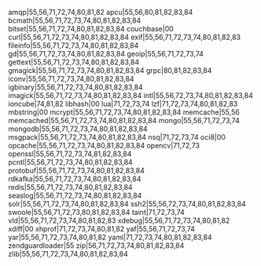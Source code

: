 amqp|55,56,71,72,74,80,81,82
apcu|55,56,80,81,82,83,84
bcmath|55,56,71,72,73,74,80,81,82,83,84
bitset|55,56,71,72,74,80,81,82,83,84
couchbase|00
curl|55,56,71,72,73,74,80,81,82,83,84
exif|55,56,71,72,73,74,80,81,82,83
fileinfo|55,56,71,72,73,74,80,81,82,83,84
gd|55,56,71,72,73,74,80,81,82,83,84
geoip|55,56,71,72,73,74
gettext|55,56,71,72,73,74,80,81,82,83,84
gmagick|55,56,71,72,73,74,80,81,82,83,84
grpc|80,81,82,83,84
iconv|55,56,71,72,73,74,80,81,82,83,84
igbinary|55,56,71,72,73,74,80,81,82,83,84
imagick|55,56,71,72,73,74,80,81,82,83,84
intl|55,56,72,73,74,80,81,82,83,84
ioncube|74,81,82
libhash|00
lua|71,72,73,74
lzf|71,72,73,74,80,81,82,83
mbstring|00
mcrypt|55,56,71,72,73,74,80,81,82,83,84
memcache|55,56
memcached|55,56,71,72,73,74,80,81,82,83,84
mongo|55,56,71,72,73,74
mongodb|55,56,71,72,73,74,80,81,82,83,84
msgpack|55,56,71,72,73,74,80,81,82,83,84
nsq|71,72,73,74
oci8|00
opcache|55,56,71,72,73,74,80,81,82,83,84
opencv|71,72,73
openssl|55,56,71,72,73,74,81,82,83,84
pcntl|55,56,71,72,73,74,80,81,82,83,84
protobuf|55,56,71,72,73,74,80,81,82,83,84
rdkafka|55,56,71,72,73,74,80,81,82,83,84
redis|55,56,71,72,73,74,80,81,82,83,84
seaslog|55,56,71,72,73,74,80,81,82,83,84
solr|55,56,71,72,73,74,80,81,82,83,84
ssh2|55,56,72,73,74,80,81,82,83,84
swoole|55,56,71,72,73,80,81,82,83,84
taint|71,72,73,74
vld|55,56,71,72,73,74,80,81,82,83
xdebug|55,56,71,72,73,74,80,81,82
xdiff|00
xhprof|71,72,73,74,80,81,82
yaf|55,56,71,72,73,74
yar|55,56,71,72,73,74,80,81,82
yaml|71,72,73,74,80,81,82,83,84
zendguardloader|55
zip|56,71,72,73,74,80,81,82,83,84
zlib|55,56,71,72,73,74,80,81,82,83,84
